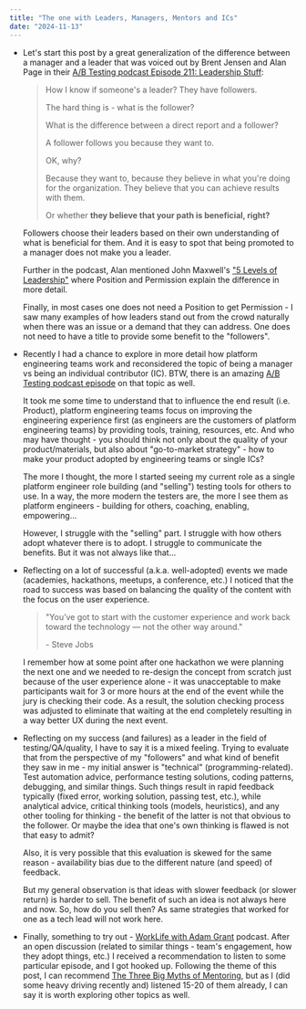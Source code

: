 ```yaml
---
title: "The one with Leaders, Managers, Mentors and ICs"
date: "2024-11-13"
---
```


- Let's start this post by a great generalization of the difference between a manager and a leader that was voiced out by Brent Jensen and Alan Page in their [A/B Testing podcast Episode 211: Leadership Stuff](https://open.spotify.com/episode/1MEV1sb3naSfmZ0k3BaycW?si=0c9231dd2f45430f):

    > How I know if someone's a leader? They have followers.
    >
    > The hard thing is - what is the follower?
    >
    > What is the difference between a direct report and a follower?
    > 
    > A follower follows you because they want to.
    >
    > OK, why?
    > 
    > Because they want to, because they believe in what you're doing for the organization. They believe that you can achieve results with them.
    >
    > Or whether **they believe that your path is beneficial, right?**

    Followers choose their leaders based on their own understanding of what is beneficial for them. And it is easy to spot that being promoted to a manager does not make you a leader.

    Further in the podcast, Alan mentioned John Maxwell's ["5 Levels of Leadership"](https://www.johnmaxwell.com/blog/the-5-levels-of-leadership1/) where Position and Permission explain the difference in more detail.
    
    Finally, in most cases one does not need a Position to get Permission - I saw many examples of how leaders stand out from the crowd naturally when there was an issue or a demand that they can address. One does not need to have a title to provide some benefit to the "followers".

- Recently I had a chance to explore in more detail how platform engineering teams work and reconsidered the topic of being a manager vs being an individual contributor (IC). BTW, there is an amazing [A/B Testing podcast episode](https://open.spotify.com/episode/0QE3wr7isKNggaGGHtJNpA?si=96f02b6ec1e64716) on that topic as well.

    It took me some time to understand that to influence the end result (i.e. Product), platform engineering teams focus on improving the engineering experience first (as engineers are the customers of platform engineering teams) by providing tools, training, resources, etc. And who may have thought - you should think not only about the quality of your product/materials, but also about "go-to-market strategy" - how to make your product adopted by engineering teams or single ICs?

    The more I thought, the more I started seeing my current role as a single platform engineer role building (and "selling") testing tools for others to use. In a way, the more modern the testers are, the more I see them as platform engineers - building for others, coaching, enabling, empowering...

    However, I struggle with the "selling" part. I struggle with how others adopt whatever there is to adopt. I struggle to communicate the benefits. But it was not always like that...

- Reflecting on a lot of successful (a.k.a. well-adopted) events we made (academies, hackathons, meetups, a conference, etc.) I noticed that the road to success was based on balancing the quality of the content with the focus on the user experience.

    > "You’ve got to start with the customer experience and work back toward the technology — not the other way around."
    >
    > \- Steve Jobs

    I remember how at some point after one hackathon we were planning the next one and we needed to re-design the concept from scratch just because of the user experience alone - it was unacceptable to make participants wait for 3 or more hours at the end of the event while the jury is checking their code. As a result, the solution checking process was adjusted to eliminate that waiting at the end completely resulting in a way better UX during the next event.

- Reflecting on my success (and failures) as a leader in the field of testing/QA/quality, I have to say it is a mixed feeling. Trying to evaluate that from the perspective of my "followers" and what kind of benefit they saw in me - my initial answer is "technical" (programming-related). Test automation advice, performance testing solutions, coding patterns, debugging, and similar things. Such things result in rapid feedback typically (fixed error, working solution, passing test, etc.), while analytical advice, critical thinking tools (models, heuristics), and any other tooling for thinking - the benefit of the latter is not that obvious to the follower. Or maybe the idea that one's own thinking is flawed is not that easy to admit?

    Also, it is very possible that this evaluation is skewed for the same reason - availability bias due to the different nature (and speed) of feedback.

    But my general observation is that ideas with slower feedback (or slower return) is harder to sell. The benefit of such an idea is not always here and now. So, how do you sell then? As same strategies that worked for one as a tech lead will not work here.

- Finally, something to try out - [WorkLife with Adam Grant](https://open.spotify.com/show/4eylg9GZJOVvUhTynt4jjA?si=cbbbf7495e574976) podcast. After an open discussion (related to similar things - team's engagement, how they adopt things, etc.) I received a recommendation to listen to some particular episode, and I got hooked up. Following the theme of this post, I can recommend [The Three Big Myths of Mentoring](https://open.spotify.com/episode/1edv7NdCj6fOKqrJAIfeeF?si=f54d21a5fbce4fbf), but as I (did some heavy driving recently and) listened 15-20 of them already, I can say it is worth exploring other topics as well.